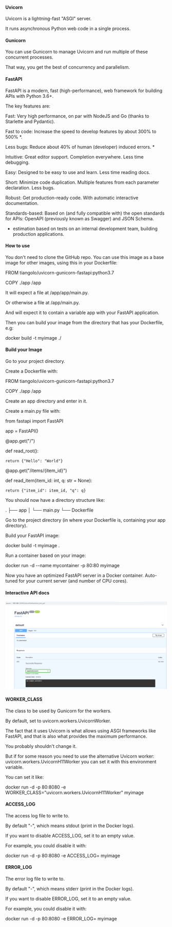 #### Uvicorn

Uvicorn is a lightning-fast "ASGI" server.

It runs asynchronous Python web code in a single process.

####  Gunicorn
You can use Gunicorn to manage Uvicorn and run multiple of these concurrent processes.

That way, you get the best of concurrency and parallelism.

####  FastAPI

FastAPI is a modern, fast (high-performance), web framework for building APIs with Python 3.6+.

The key features are:

Fast: Very high performance, on par with NodeJS and Go (thanks to Starlette and Pydantic).

Fast to code: Increase the speed to develop features by about 300% to 500% *.

Less bugs: Reduce about 40% of human (developer) induced errors. *

Intuitive: Great editor support. Completion everywhere. Less time debugging.

Easy: Designed to be easy to use and learn. Less time reading docs.

Short: Minimize code duplication. Multiple features from each parameter declaration. Less bugs.

Robust: Get production-ready code. With automatic interactive documentation.

Standards-based: Based on (and fully compatible with) the open standards for APIs: OpenAPI (previously known as Swagger) and JSON Schema.

* estimation based on tests on an internal development team, building production applications.

#### How to use

You don't need to clone the GitHub repo. You can use this image as a base image for other images, using this in your Dockerfile:

FROM tiangolo/uvicorn-gunicorn-fastapi:python3.7

COPY ./app /app

It will expect a file at /app/app/main.py.

Or otherwise a file at /app/main.py.

And will expect it to contain a variable app with your FastAPI application.

Then you can build your image from the directory that has your Dockerfile, e.g:

docker build -t myimage ./


####  Build your Image


Go to your project directory.

Create a Dockerfile with:

FROM tiangolo/uvicorn-gunicorn-fastapi:python3.7

COPY ./app /app

Create an app directory and enter in it.

Create a main.py file with:

from fastapi import FastAPI

app = FastAPI()


@app.get("/")

def read_root():

    return {"Hello": "World"}


@app.get("/items/{item_id}")

def read_item(item_id: int, q: str = None):

    return {"item_id": item_id, "q": q}
    
You should now have a directory structure like:

.
├── app
│   └── main.py
└── Dockerfile

Go to the project directory (in where your Dockerfile is, containing your app directory).

Build your FastAPI image:

docker build -t myimage .

Run a container based on your image:

docker run -d --name mycontainer -p 80:80 myimage

Now you have an optimized FastAPI server in a Docker container. Auto-tuned for your current server (and number of CPU cores).

####  Interactive API docs

<img src="swagger.png" />


####  WORKER_CLASS

The class to be used by Gunicorn for the workers.

By default, set to uvicorn.workers.UvicornWorker.

The fact that it uses Uvicorn is what allows using ASGI frameworks like FastAPI, and that is also what provides the maximum performance.

You probably shouldn't change it.

But if for some reason you need to use the alternative Uvicorn worker: uvicorn.workers.UvicornH11Worker you can set it with this environment variable.

You can set it like:

docker run -d -p 80:8080 -e WORKER_CLASS="uvicorn.workers.UvicornH11Worker" myimage

####  ACCESS_LOG

The access log file to write to.

By default "-", which means stdout (print in the Docker logs).

If you want to disable ACCESS_LOG, set it to an empty value.

For example, you could disable it with:

docker run -d -p 80:8080 -e ACCESS_LOG= myimage


####  ERROR_LOG

The error log file to write to.

By default "-", which means stderr (print in the Docker logs).

If you want to disable ERROR_LOG, set it to an empty value.

For example, you could disable it with:

docker run -d -p 80:8080 -e ERROR_LOG= myimage

